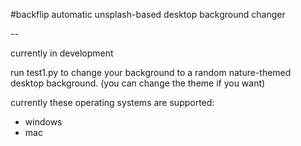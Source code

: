 #backflip
automatic unsplash-based desktop background changer

--

currently in development

run test1.py to change your background to a random nature-themed desktop background. (you can change the theme if you want)

currently these operating systems are supported:
 - windows
 - mac
